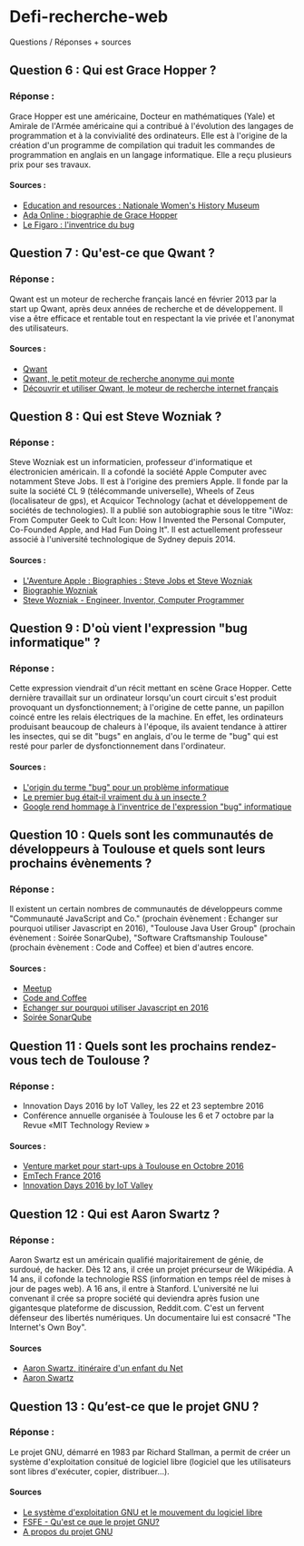 # Defi-recherche-web
Questions / Réponses + sources

## Question 6 : Qui est Grace Hopper ?

### Réponse : 

Grace Hopper est une américaine, Docteur en mathématiques (Yale) et Amirale de l'Armée américaine qui a contribué à l'évolution des langages de programmation et à la convivialité des ordinateurs. Elle est à l'origine de la création d'un programme de compilation qui traduit les commandes de programmation en anglais en un langage informatique. Elle a reçu plusieurs prix pour ses travaux.

#### Sources : 

- [Education and resources : Nationale Women's History Museum](https://www.nwhm.org/education-resources/biography/biographies/grace-murray-hopper/)
- [Ada Online : biographie de Grace Hopper](http://www.ada-online.org/frada/spip93a3.html?article100)
- [Le Figaro : l'inventrice du bug](http://www.lefigaro.fr/culture/2013/12/09/03004-20131209ARTFIG00311-grace-hopper-l-inventrice-du-bug.php)


## Question 7 : Qu'est-ce que Qwant ?

### Réponse :

Qwant est un moteur de recherche français lancé en février 2013 par la start up Qwant, après deux années de recherche et de développement. Il vise a être efficace et rentable tout en respectant la vie privée et l'anonymat des utilisateurs.

#### Sources : 

- [Qwant](https://www.qwant.com/?l=fr_fr)
- [Qwant, le petit moteur de recherche anonyme qui monte](http://www.lemonde.fr/pixels/article/2016/06/22/qwant-le-petit-moteur-de-recherche-anonyme-qui-monte_4955968_4408996.html)
- [Découvrir et utiliser Qwant, le moteur de recherche internet français](http://www.lesnumeriques.com/vie-du-net/decouvrir-utiliser-qwant-moteur-recherche-internet-francais-a2617.html)


## Question 8 : Qui est Steve Wozniak ?

### Réponse :

Steve Wozniak est un informaticien, professeur d'informatique et électronicien américain. Il a cofondé la société Apple Computer avec notamment Steve Jobs. Il est à l'origine des premiers Apple. Il fonde par la suite la société CL 9 (télécommande universelle), Wheels of Zeus (localisateur de gps), et Acquicor Technology (achat et développement de sociétés de technologies). Il a publié son autobiographie sous le titre "iWoz: From Computer Geek to Cult Icon: How I Invented the Personal Computer, Co-Founded Apple, and Had Fun Doing It". Il est actuellement professeur associé à l'université technologique de Sydney depuis 2014. 

#### Sources : 

- [L'Aventure Apple : Biographies : Steve Jobs et Steve Wozniak](http://www.aventure-apple.com/bios/steves.html)
- [Biographie Wozniak](http://www.stevejobs.fr/biographie-wozniak/)
- [Steve Wozniak - Engineer, Inventor, Computer Programmer](http://www.biography.com/people/steve-wozniak-9537334#later-career)


## Question 9 : D'où vient l'expression "bug informatique" ?

### Réponse :

Cette expression viendrait d'un récit mettant en scène Grace Hopper. Cette dernière travaillait sur un ordinateur lorsqu'un court circuit s'est produit provoquant un dysfonctionnement; à l'origine de cette panne, un papillon coincé entre les relais électriques de la machine. En effet, les ordinateurs produisant beaucoup de chaleurs à l'époque, ils avaient tendance à attirer les insectes, qui se dit "bugs" en anglais, d'ou le terme de "bug" qui est resté pour parler de dysfonctionnement dans l'ordinateur.

#### Sources : 

- [L'origin du terme "bug" pour un problème informatique](http://www.presse-citron.net/anecdote-connaissez-vous-lorigine-du-bug-informatique/)
- [Le premier bug était-il vraiment du à un insecte ?](http://www.le-toaster.fr/tech/le-premier-bug-informatique/)
- [Google rend hommage à l'inventrice de l'expression "bug" informatique](http://www.midilibre.fr/2013/12/09/google-rend-hommage-a-l-inventrice-de-l-expression-bug-informatique,794786.php)


## Question 10 : Quels sont les communautés de développeurs à Toulouse et quels sont leurs prochains évènements ?

### Réponse : 

Il existent un certain nombres de communautés de développeurs comme "Communauté JavaScript and Co." (prochain évènement : Echanger sur pourquoi utiliser Javascript en 2016), "Toulouse Java User Group" (prochain évènement : Soirée SonarQube), "Software Craftsmanship Toulouse" (prochain évènement : Code and Coffee) et bien d'autres encore. 

#### Sources : 

- [Meetup](https://www.meetup.com/fr-FR/)
- [Code and Coffee](https://www.meetup.com/fr-FR/Software-Craftsmanship-Toulouse/events/233993928/)
- [Echanger sur pourquoi utiliser Javascript en 2016](https://www.meetup.com/fr-FR/JavaScript-and-Co/events/233735373/)
- [Soirée SonarQube](https://www.meetup.com/fr-FR/Toulouse-Java-User-Group/events/233230640/)


## Question 11 : Quels sont les prochains rendez-vous tech de Toulouse ?

### Réponse : 

- Innovation Days 2016 by IoT Valley, les 22 et 23 septembre 2016
- Conférence annuelle organisée à Toulouse les 6 et 7 octobre par la Revue «MIT Technology Review » 

#### Sources : 

- [Venture market pour start-ups à Toulouse en Octobre 2016](http://www.marketing-territorial.org/2016/05/venture-market-pour-start-ups-a-toulouse-en-octobre-2016.html)
- [EmTech France 2016](http://www.emtechfrance.com/)
- [Innovation Days 2016 by IoT Valley](http://innovation-day.fr/)


## Question 12 : Qui est Aaron Swartz ?

### Réponse : 

 Aaron Swartz est un américain qualifié majoritairement de génie, de surdoué, de hacker. Dès 12 ans, il crée un projet précurseur de Wikipédia. A 14 ans, il cofonde la technologie RSS (information en temps réel de mises à jour de pages web). A 16 ans, il entre à Stanford. L'université ne lui convenant il crée sa propre société qui deviendra après fusion une gigantesque plateforme de discussion, Reddit.com. C'est un fervent défenseur des libertés numériques. Un documentaire lui est consacré "The Internet's Own Boy". 

#### Sources 

- [Aaron Swartz, itinéraire d'un enfant du Net](http://www.lemonde.fr/pixels/article/2014/06/30/aaron-swartz-itineraire-d-un-enfant-du-net_4447830_4408996.html)
- [Aaron Swartz](http://www.aaronsw.com/)


## Question 13 : Qu’est-ce que le projet GNU ?

### Réponse : 

Le projet GNU, démarré en 1983 par Richard Stallman, a permit de créer un système d'exploitation consitué de logiciel libre (logiciel que les utilisateurs sont libres d'exécuter, copier, distribuer...). 

#### Sources 

- [Le système d'exploitation GNU et le mouvement du logiciel libre](https://www.gnu.org/home.fr.html)
- [FSFE - Qu'est ce que le projet GNU?](https://fsfe.org/freesoftware/basics/gnuproject.fr.html)
- [A propos du projet GNU](https://www.gnu.org/gnu/thegnuproject.fr.html)



